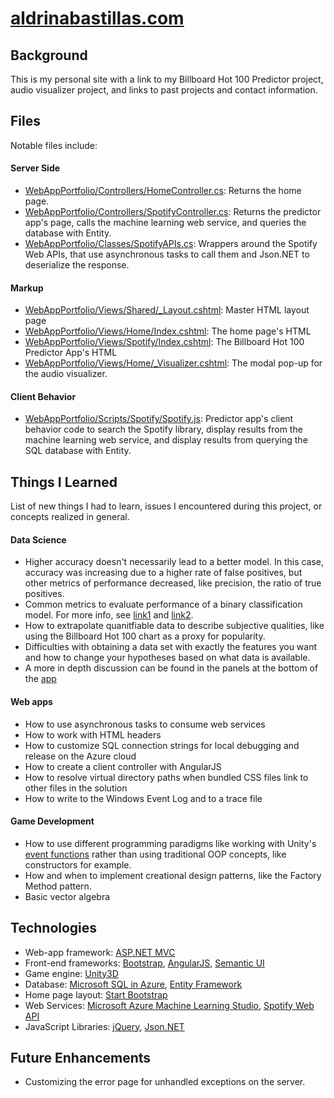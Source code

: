 # [aldrinabastillas.com](http://www.aldrinabastillas.com)

## Background
This is my personal site with a link to my Billboard Hot 100 Predictor project, audio visualizer project, and links to past projects and contact information.  


## Files
Notable files include:

#### Server Side
* [WebAppPortfolio/Controllers/HomeController.cs](https://github.com/aldrinabastillas/Personal-Site/blob/master/WebAppPortfolio/Controllers/HomeController.cs):
  Returns the home page.
* [WebAppPortfolio/Controllers/SpotifyController.cs](https://github.com/aldrinabastillas/Personal-Site/blob/master/WebAppPortfolio/Controllers/SpotifyController.cs):
  Returns the predictor app's page, calls the machine learning web service, and queries the database with Entity.
* [WebAppPortfolio/Classes/SpotifyAPIs.cs](https://github.com/aldrinabastillas/Personal-Site/blob/master/WebAppPortfolio/Classes/SpotifyAPIs.cs):
  Wrappers around the Spotify Web APIs, that use asynchronous tasks to call them and Json.NET to deserialize the response.

#### Markup
* [WebAppPortfolio/Views/Shared/_Layout.cshtml](https://github.com/aldrinabastillas/Personal-Site/blob/master/WebAppPortfolio/Views/Shared/_Layout.cshtml):
  Master HTML layout page
* [WebAppPortfolio/Views/Home/Index.cshtml](https://github.com/aldrinabastillas/Personal-Site/blob/master/WebAppPortfolio/Views/Home/Index.cshtml):
  The home page's HTML
* [WebAppPortfolio/Views/Spotify/Index.cshtml](https://github.com/aldrinabastillas/Personal-Site/blob/master/WebAppPortfolio/Views/Spotify/Index.cshtml):
  The Billboard Hot 100 Predictor App's HTML
* [WebAppPortfolio/Views/Home/_Visualizer.cshtml](https://github.com/aldrinabastillas/Personal-Site/blob/master/WebAppPortfolio/Views/Home/_Visualizer.cshtml):
  The modal pop-up for the audio visualizer.

#### Client Behavior
* [WebAppPortfolio/Scripts/Spotify/Spotify.js](https://github.com/aldrinabastillas/Personal-Site/blob/master/WebAppPortfolio/Scripts/Spotify/Spotify.js):
  Predictor app's client behavior code to search the Spotify library, display results from the machine learning web service, 
  and display results from querying the SQL database with Entity.

## Things I Learned
List of new things I had to learn, issues I encountered during this project, or concepts realized in general.

#### Data Science
* Higher accuracy doesn't necessarily lead to a better model.  In this case, accuracy was increasing
due to a higher rate of false positives, but other metrics of performance decreased, like precision, the ratio
of true positives.  
* Common metrics to evaluate performance of a binary classification model. For more info, see 
[link1](https://docs.microsoft.com/en-us/azure/machine-learning/machine-learning-evaluate-model-performance#evaluating-a-binary-classification-model)
and [link2](https://blogs.msdn.microsoft.com/andreasderuiter/2015/02/09/performance-measures-in-azure-ml-accuracy-precision-recall-and-f1-score/).
* How to extrapolate quanitfiable data to describe subjective qualities, like using the Billboard Hot 100 chart as a proxy for popularity.
* Difficulties with obtaining a data set with exactly the features you want and how to change your hypotheses based on what data is available.
* A more in depth discussion can be found in the panels at the bottom of the [app](http://aldrinabastillas.com/Spotify/Index)

#### Web apps
* How to use asynchronous tasks to consume web services
* How to work with HTML headers
* How to customize SQL connection strings for local debugging and release on the Azure cloud
* How to create a client controller with AngularJS
* How to resolve virtual directory paths when bundled CSS files link to other files in the solution
* How to write to the Windows Event Log and to a trace file

#### Game Development 
* How to use different programming paradigms like working with Unity's 
  [event functions](https://docs.unity3d.com/Manual/ExecutionOrder.html) rather than using traditional OOP
  concepts, like constructors for example.
* How and when to implement creational design patterns, like the Factory Method pattern.
* Basic vector algebra

## Technologies
* Web-app framework: [ASP.NET MVC](https://www.asp.net/mvc)
* Front-end frameworks: [Bootstrap](http://getbootstrap.com/), [AngularJS](https://angularjs.org/),
					   [Semantic UI](http://semantic-ui.com/)
* Game engine: [Unity3D](https://unity3d.com/)
* Database: [Microsoft SQL in Azure](https://azure.microsoft.com/en-us/services/sql-database/), 
            [Entity Framework](https://www.asp.net/entity-framework)
* Home page layout: [Start Bootstrap](https://startbootstrap.com/template-overviews/grayscale/)
* Web Services: [Microsoft Azure Machine Learning Studio](https://studio.azureml.net/), 
                [Spotify Web API](https://developer.spotify.com/web-api/)
* JavaScript Libraries: [jQuery](http://jquery.com/), [Json.NET](http://www.newtonsoft.com/json)


## Future Enhancements
* Customizing the error page for unhandled exceptions on the server.